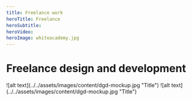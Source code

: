 ```yaml
---
title: Freelance work
heroTitle: Freelance
heroSubtitle:
heroVideo:
heroImage: whiteacademy.jpg
---
```


# **Freelance** design and development #

<div component="image-group" layout="row" alive="true" >
  ![alt text](../../assets/images/content/dgd-mockup.jpg "Title")
  ![alt text](../../assets/images/content/dgd-mockup.jpg "Title")
</div>
